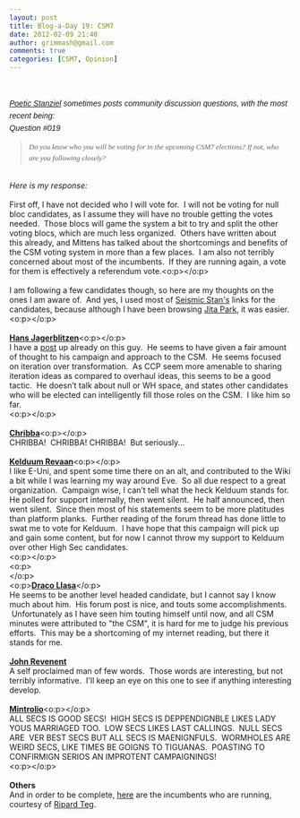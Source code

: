 ```yaml
---
layout: post
title: Blog-a-Day 19: CSM7
date: 2012-02-09 21:40
author: grimmash@gmail.com
comments: true
categories: [CSM7, Opinion]
---
```

<br /><div><span style="font-family: Arial, serif; font-size: 14px; line-height: 22px; text-align: left;"><i><a href="http://poeticstanziel.blogspot.com/" target="_blank">Poetic Stanziel</a> sometimes posts community discussion questions, with the most recent being:</i></span></div><div><i><span style="font-family: Arial, serif; font-size: 14px; line-height: 22px; text-align: left;">Question #019</span></i></div><div></div><blockquote style="font: italic normal normal 13px/normal georgia; line-height: 20px; margin-bottom: 1em; margin-left: 20px; margin-right: 20px; margin-top: 1em; text-align: left;">Do you know who you will be voting for in the upcoming CSM7 elections? If not, who are you following closely?</blockquote><br /><div><i>Here is my response:</i></div><div><br /></div><div>First off, I have not decided who I will vote for.&nbsp; I will not be voting for null bloc candidates, as I assume they will have no trouble getting the votes needed.&nbsp; Those blocs will game the system a bit to try and split the other voting blocs, which are much less organized.&nbsp; Others have written about this already, and Mittens has talked about the shortcomings and benefits of the CSM voting system in more than a few places. &nbsp;I am also not terribly concerned about most of the incumbents. &nbsp;If they are running again, a vote for them is effectively a referendum vote.<o:p></o:p></div><div><br /></div><div>I am following a few candidates though, so here are my thoughts on the ones I am aware of. &nbsp;And yes, I used most of <a href="http://freebooted.blogspot.com/2012/02/csm7-elections-call-of-wild.html" target="_blank">Seismic Stan's</a> links for the candidates, because although I have been browsing <a href="https://forums.eveonline.com/default.aspx?g=topics&amp;f=268" target="_blank">Jita Park</a>, it was easier.<o:p></o:p></div><div><br /></div><div><a href="https://forums.eveonline.com/default.aspx?g=posts&amp;t=66900&amp;find=unread" target="_blank"><b>Hans Jagerblitzen</b></a><o:p></o:p></div><div>I have a <a href="http://69.89.31.225/~grimmash/2012/02/08/csm7-hans-jagerblitzen/" target="_blank">post</a> up already on this guy.&nbsp; He seems to have given a fair amount of thought to his campaign and approach to the CSM.&nbsp; He seems focused on iteration over transformation.&nbsp; As CCP seem more amenable to sharing iteration ideas as compared to overhaul ideas, this seems to be a good tactic.&nbsp; He doesn’t talk about null or WH space, and states other candidates who will be elected can intelligently fill those roles on the CSM.&nbsp; I like him so far.</div><div><o:p></o:p></div><div><br /></div><div><a href="https://forums.eveonline.com/default.aspx?g=posts&amp;t=61958" target="_blank"><b>Chribba</b></a><o:p></o:p></div><div>CHRIBBA! &nbsp;CHRIBBA! CHRIBBA! &nbsp;But seriously...</div><div><br /></div><div><a href="https://forums.eveonline.com/default.aspx?g=posts&amp;t=67217&amp;p=4" target="_blank"><b>Kelduum Revaan</b></a><o:p></o:p></div><div>I like E-Uni, and spent some time there on an alt, and contributed to the Wiki a bit while I was learning my way around Eve.&nbsp; So all due respect to a great organization.&nbsp; Campaign wise, I can’t tell what the heck Kelduum stands for.&nbsp; He polled for support internally, then went silent.&nbsp; He half announced, then went silent.&nbsp; Since then most of his statements seem to be more platitudes than platform planks.&nbsp; Further reading of the forum thread has done little to swat me to vote for Kelduum. &nbsp;I have hope that this campaign will pick up and gain some content, but for now I cannot throw my support to Kelduum over other High Sec candidates.</div><div><o:p></o:p></div><div><o:p><br /></o:p></div><div><o:p><a href="https://forums.eveonline.com/default.aspx?g=posts&amp;t=67294&amp;find=unread" target="_blank"><b>Draco Llasa</b></a></o:p></div><div>He seems to be another level headed candidate, but I cannot say I know much about him. &nbsp;His forum post is nice, and touts some accomplishments. &nbsp;Unfortunately as I have seen him touting himself until now, and all CSM minutes were attributed to "the CSM", it is hard for me to judge his previous efforts. &nbsp;This may be a shortcoming of my internet reading, but there it stands for me.</div><div><br /></div><div><a href="https://forums.eveonline.com/default.aspx?g=posts&amp;t=65017&amp;find=unread" target="_blank"><b>John Revenent</b></a></div><div>A self proclaimed man of few words. &nbsp;Those words are interesting, but not terribly informative. &nbsp;I'll keep an eye on this one to see if anything interesting develop.</div><div><br /></div><div><a href="https://forums.eveonline.com/default.aspx?g=posts&amp;t=12443&amp;find=unread" target="_blank"><b>Mintrolio</b></a><o:p></o:p></div><div>ALL SECS IS GOOD SECS!&nbsp; HIGH SECS IS DEPPENDIGNBLE LIKES LADY YOUS MARRIAGED TOO.&nbsp; LOW SECS LIKES LAST CALLINGS.&nbsp; NULL SECS ARE &nbsp;VER BEST SECS BUT ALL SECS IS MAENIGNFULS.&nbsp; WORMHOLES ARE WEIRD SECS, LIKE TIMES BE GOIGNS TO TIGUANAS.&nbsp; POASTING TO CONFIRMIGN SERIOS AN IMPROTENT CAMPAIGNINGS!</div><div><o:p></o:p></div><div><br /></div><div><b>Others</b></div><div>And in order to be complete, <a href="http://jestertrek.blogspot.com/2012/01/csm6-incumbents.html" target="_blank">here</a> are the incumbents who are running, courtesy of <a href="http://jestertrek.blogspot.com/" target="_blank">Ripard Teg</a>.</div><div><br /></div>
